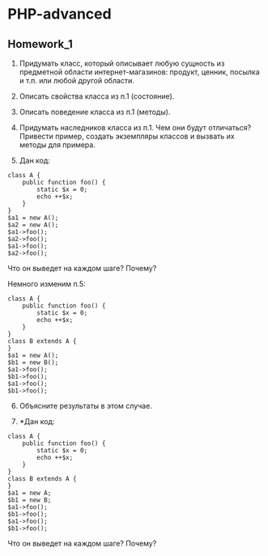 # PHP-advanced

## Homework_1

1. Придумать класс, который описывает любую сущность из предметной области интернет-магазинов: продукт, ценник, посылка и т.п. или любой другой области.

2. Описать свойства класса из п.1 (состояние).

3. Описать поведение класса из п.1 (методы).

4. Придумать наследников класса из п.1. Чем они будут отличаться? Привести пример, создать экземпляры классов и вызвать их методы для примера.

5. Дан код:
```
class A {
    public function foo() {
        static $x = 0;
        echo ++$x;
    }
}
$a1 = new A();
$a2 = new A();
$a1->foo();
$a2->foo();
$a1->foo();
$a2->foo();
```
Что он выведет на каждом шаге? Почему?

Немного изменим п.5:
```
class A {
    public function foo() {
        static $x = 0;
        echo ++$x;
    }
}
class B extends A {
}
$a1 = new A();
$b1 = new B();
$a1->foo();
$b1->foo();
$a1->foo();
$b1->foo();
```

6. Объясните результаты в этом случае.

7. *Дан код:
```
class A {
    public function foo() {
        static $x = 0;
        echo ++$x;
    }
}
class B extends A {
}
$a1 = new A;
$b1 = new B;
$a1->foo();
$b1->foo();
$a1->foo();
$b1->foo();
```

Что он выведет на каждом шаге? Почему?
